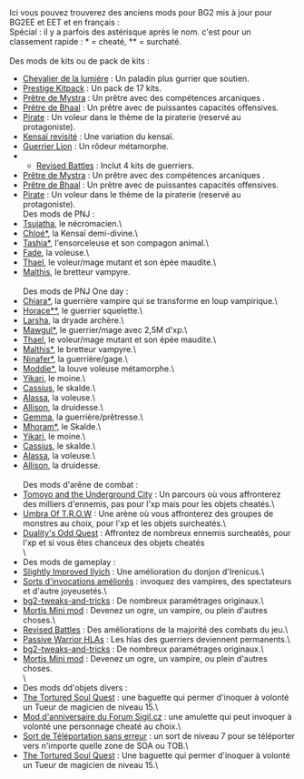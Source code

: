 ## 
Ici vous pouvez trouverez des anciens mods pour BG2 mis à jour pour BG2EE et EET et en français :\
Spécial : il y a parfois des astérisque après le nom. c'est pour un classement rapide : * = cheaté, ** = surchaté.\
\
Des mods de kits ou de pack de kits :
- <a href=https://github.com/Plutonium-X/KIT_Lumiere>Chevalier de la lumiére</a> : Un paladin plus gurrier que soutien.
- <a href=https://github.com/Plutonium-X/KIT_Prestige>Prestige Kitpack</a> : Un pack de 17 kits.
- <a href=https://github.com/Plutonium-X/KIT_Mystra>Prêtre de Mystra</a> : Un prêtre avec des compétences arcaniques .
- <a href=https://github.com/Plutonium-X/KIT_Bhaal>Prêtre de Bhaal</a> : Un prêtre avec de puissantes capacités offensives.
- <a href=https://github.com/Plutonium-X/KIT_Pirate>Pirate</a> : Un voleur dans le thème de la piraterie (reservé au protagoniste).
- <a href=https://github.com/Plutonium-X/KIT_Kensaï_rev>Kensaï revisité</a> : Une variation du kensaï.
- <a href=https://github.com/Plutonium-X/KIT_Lion>Guerrier Lion</a> : Un rôdeur métamorphe.
- - <a href=https:https://github.com/Plutonium-X/FIGHT_Battles>Revised Battles</a> : Inclut 4 kits de guerriers.
- <a href=https://github.com/Plutonium-X/KIT_Mystra>Prêtre de Mystra</a> : Un prêtre avec des compétences arcaniques .
- <a href=https://github.com/Plutonium-X/KIT_Bhaal>Prêtre de Bhaal</a> : Un prêtre avec de puissantes capacités offensives.
- <a href=https://github.com/Plutonium-X/KIT_Pirate>Pirate</a> : Un voleur dans le thème de la piraterie (reservé au protagoniste).
\
Des mods de PNJ :
- <a href=https://github.com/Plutonium-X/NPC_Tsujatha>Tsujatha</a>, le nécromacien.\
- <a href=https://github.com/Plutonium-X/NPC_Chloé>Chloé*</a>, la Kensaï demi-divine.\
- <a href=https://github.com/Plutonium-X/NPC_Tashia>Tashia*</a>, l'ensorceleuse et son compagon animal.\
- <a href=https://github.com/Plutonium-X/NPC_Fade>Fade</a>, la voleuse.\
- <a href=https://github.com/Plutonium-X/NPC_Thael>Thael</a>, le voleur/mage mutant et son épée maudite.\
- <a href=https://github.com/Plutonium-X/NPC_Malthis>Malthis</a>, le bretteur vampyre.\
\
Des mods de PNJ One day :  
- <a href=https://github.com/Plutonium-X/1D_NPC_Chiara>Chiara*</a>, la guerrière vampire qui se transforme en loup vampirique.\
- <a href=https://github.com/Plutonium-X/1D_NPC_Horace>Horace**</a>, le guerrier squelette.\
- <a href=https://github.com/Plutonium-X/1D_NPC_Chiara>Larsha</a>, la dryade archère.\
- <a href=https://github.com/Plutonium-X/1D_NPC_Mawgul>Mawgul*</a>, le guerrier/mage avec 2,5M d'xp.\
- <a href=https://github.com/Plutonium-X/1D_NPC_Thael>Thael</a>, le voleur/mage mutant et son épée maudite.\
- <a href=https://github.com/Plutonium-X/1D_NPC_Malthis>Malthis*</a>, le bretteur vampyre.\
- <a href=https://github.com/Plutonium-X/1D_NPC_Ninafer>Ninafer*</a>, la guerrière/gage.\
- <a href=https://github.com/Plutonium-X/1D_NPC_Moddie>Moddie*</a>, la louve voleuse métamorphe.\
- <a href=https://github.com/Plutonium-X/1D_NPC_Yikari>Yikari</a>, le moine.\
- <a href=https://github.com/Plutonium-X/1D_NPC_Cassius>Cassius</a>, le skalde.\
- <a href=https://github.com/Plutonium-X/1D_NPC_Alassa>Alassa</a>, la voleuse.\
- <a href=https://github.com/Plutonium-X/1D_NPC_Allison>Allison</a>, la druidesse.\
- <a href=https://github.com/Plutonium-X/1D_NPC_Gemma>Gemma</a>, la guerrière/prêtresse.\
- <a href=https://github.com/Plutonium-X/1D_NPC_Mhoram>Mhoram*</a>, le Skalde.\
- <a href=https://github.com/Plutonium-X/1D_NPC_Yikari>Yikari</a>, le moine.\
- <a href=https://github.com/Plutonium-X/1D_NPC_Cassius>Cassius</a>, le skalde.\
- <a href=https://github.com/Plutonium-X/1D_NPC_Alassa>Alassa</a>, la voleuse.\
- <a href=https://github.com/Plutonium-X/1D_NPC_Allison>Allison</a>, la druidesse.\
\
Des mods d'arêne de combat :
- <a href=https:https://github.com/Plutonium-X/FIGHT_Tomoyo>Tomoyo and the Underground City</a> : Un parcours où vous affronterez des milliers d'ennemis, pas pour l'xp mais pour les objets cheatés.\
- <a href=https:https://github.com/Plutonium-X/FIGHT_Umbra_Of_T.R.O.W>Umbra Of T.R.O.W</a> : Une arène où vous affronterez des groupes de monstres au choix, pour l'xp et les objets surcheatés.\
- <a href=https:https://github.com/Plutonium-X/FORK_Duality_Odd_Quest/tree/master>Duality's Odd Quest</a> : Affrontez de nombreux ennemis surcheatés, pour l'xp et si vous êtes chanceux des objets cheatés\
\
- Des mods de gameplay :
- <a href=https:https://github.com/Plutonium-X/FIGHT_Light_Ilyich>Slightly Improved Ilyich</a> : Une amélioration du donjon d'Irenicus.\
- <a href=https:https://github.com/Plutonium-X/SORTS_Summons>Sorts d'invocations améliorés</a> : invoquez des vampires, des spectateurs et d'autre joyeusetés.\
- <a href=https:https://github.com/Plutonium-X/FORK_bg2-tweaks-and-tricks>bg2-tweaks-and-tricks</a> : De nombreux paramétrages originaux.\
- <a href=https:https://github.com/Plutonium-X/MISC_Mortis>Mortis Mini mod</a> : Devenez un ogre, un vampire, ou plein d'autres choses.\
- <a href=https:https://github.com/Plutonium-X/FIGHT_Battles>Revised Battles</a> : Des améliorations de la majorité des combats du jeu.\
- <a href=https:https://github.com/Plutonium-X/SORTS_Summons>Passive Warrior HLAs</a> : Les hlas des guerriers deviennent permanents.\
- <a href=https:https://github.com/Plutonium-X/FORK_bg2-tweaks-and-tricks>bg2-tweaks-and-tricks</a> : De nombreux paramétrages originaux.\
- <a href=https:https://github.com/Plutonium-X/MISC_Mortis>Mortis Mini mod</a> : Devenez un ogre, un vampire, ou plein d'autres choses.\
\
- Des mods dd'objets divers :
- <a href=https:https://github.com/Plutonium-X/1D_NPC_Tortured>The Tortured Soul Quest</a> : une baguette qui permer d'inoquer à volonté un Tueur de magicien de niveau 15.\
- <a href=https:https://github.com/Plutonium-X/MISC_Sigil>Mod d'anniversaire du Forum Sigil.cz</a> : une amulette qui peut invoquer à volonté une personnage cheaté au choix.\
- <a href=https:https://github.com/Plutonium-X/SORT_Teleport>Sort de Téléportation sans erreur</a> : un sort de niveau 7 pour se téléporter vers n'importe quelle zone de SOA ou TOB.\
- <a href=https:https://github.com/Plutonium-X/1D_NPC_Tortured>The Tortured Soul Quest</a> : Une baguette qui permer d'inoquer à volonté un Tueur de magicien de niveau 15.\

